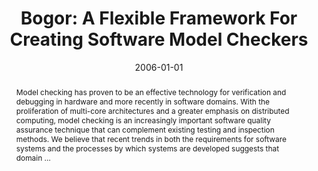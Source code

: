 ---
title: "Bogor: A Flexible Framework For Creating Software Model Checkers"
abstract: "Model checking has proven to be an effective technology for verification and debugging in hardware and more recently in software domains. With the proliferation of multi-core architectures and a greater emphasis on distributed computing, model checking is an increasingly important software quality assurance technique that can complement existing testing and inspection methods. We believe that recent trends in both the requirements for software systems and the processes by which systems are developed suggests that domain …"
date: 2006-01-01
venue: "Testing: Academia and Industry Conference - Practice And Research Techniques (TAIC PART 2006), 29-31 August 2006, Windsor, United Kingdom"
paperurl: https://ieeexplore.ieee.org/abstract/document/1691665/
authors: "Robby, Matthew B. Dwyer and John Hatcliff"
awards: ""
---
